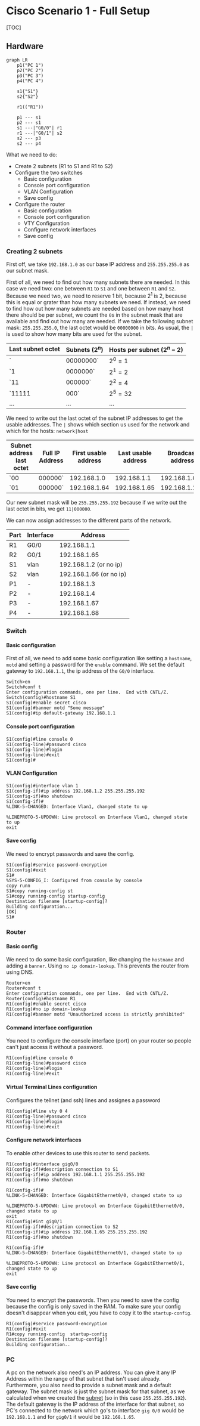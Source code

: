 # Cisco Scenario 1 - Full Setup

[TOC]

## Hardware

```mermaid
graph LR
	p1("PC 1")
	p2("PC 2")
	p3("PC 3")
	p4("PC 4")
	
	s1{"S1"}
	s2{"S2"}
	
	r1(("R1"))
	
	p1 --- s1
	p2 --- s1
	s1 ---|"G0/0"| r1
	r1 ---|"G0/1"| s2
	s2 --- p3
	s2 --- p4
```

What we need to do:

* Create 2 subnets (R1 to S1 and R1 to S2)
* Configure the two switches
  * Basic configuration
  * Console port configuration
  * VLAN Configuration
  * Save config
* Configure the router
  * Basic configuration
  * Console port configuration
  * VTY Configuration
  * Configure network interfaces
  * Save config

### Creating 2 subnets

First off, we take `192.168.1.0` as our base IP address and `255.255.255.0` as our subnet mask.

First of all, we need to find out how many subnets there are needed. In this case we need two: one between `R1` to `S1` and one between `R1` and `S2`. Because we need two, we need to reserve 1 bit, because $2^1$ is 2, because this is equal or grater than how many subnets we need. If instead, we need to find how out how many subnets are needed based on how many host there should be per subnet, we count the `0`s in the subnet mask that are available and find out how many are needed. If we take the following subnet mask: `255.255.255.0`, the last octet would be `00000000` in bits. As usual, the `|` is used to show how many bits are used for the subnet.

| Last subnet octet | Subnets ($2^n$) | Hosts per subnet ($2^n - 2$) |
| ----------------- | --------------- | ---------------------------- |
| `|00000000`       | $2^0 = 1$       | $2^8 - 2 = 254$              |
| `1|0000000`       | $2^1=2$         | $2^7 - 2 = 126$              |
| `11|000000`       | $2^2 = 4$       | $2^6 - 2 = 62$               |
| `11111|000`       | $2^5 = 32$      | $2^3 - 2 = 6$                |
| $\dots$           | $\dots$         | $\dots$                      |

We need to write out the last octet of the subnet IP addresses to get the usable addresses. The `|` shows which section us used for the network and which for the hosts: `network|host`

| Subnet address last octet | Full IP Address | First usable address | Last usable address | Broadcast address |
| ------------------------- | --------------- | -------------------- | ------------------- | ----------------- |
| `00|000000`               | 192.168.1.0     | 192.168.1.1          | 192.168.1.62        | 192.168.1.63      |
| `01|000000`               | 192.168.1.64    | 192.168.1.65         | 192.168.1.126       | 192.168.1.127     |

Our new subnet mask will be `255.255.255.192` because if we write out the last octet in bits, we get `11|000000`.

We can now assign addresses to the different parts of the network.

| Part | Interface | Address                 |
| ---- | --------- | ----------------------- |
| R1   | G0/0      | 192.168.1.1             |
| R2   | G0/1      | 192.168.1.65            |
| S1   | vlan      | 192.168.1.2 (or no ip)  |
| S2   | vlan      | 192.168.1.66 (or no ip) |
| P1   | -         | 192.168.1.3             |
| P2   | -         | 192.168.1.4             |
| P3   | -         | 192.168.1.67            |
| P4   | -         | 192.168.1.68            |

### Switch

#### Basic configuration

First of all, we need to add some basic configuration like setting a `hostname`, `motd` and setting a password for the `enable` command. We set the default gateway to `192.168.1.1`, the ip address of the `G0/0` interface.

```cisco
Switch>en
Switch#conf t
Enter configuration commands, one per line.  End with CNTL/Z.
Switch(config)#hostname S1
S1(config)#enable secret cisco
S1(config)#banner motd "Some message"
S1(config)#ip default-gateway 192.168.1.1
```

#### Console port configuration

```cisco
S1(config)#line console 0
S1(config-line)#password cisco
S1(config-line)#login
S1(config-line)#exit
S1(config)#
```

#### VLAN Configuration

```cisco
S1(config)#interface vlan 1
S1(config-if)#ip address 192.168.1.2 255.255.255.192
S1(config-if)#no shutdown
S1(config-if)#
%LINK-5-CHANGED: Interface Vlan1, changed state to up

%LINEPROTO-5-UPDOWN: Line protocol on Interface Vlan1, changed state to up
exit
```

#### Save config

We need to encrypt passwords and save the config.

```cisco
S1(config)#service password-encryption
S1(config)#exit
S1#
%SYS-5-CONFIG_I: Configured from console by console
copy runn
S1#copy running-config st
S1#copy running-config startup-config 
Destination filename [startup-config]? 
Building configuration...
[OK]
S1#
```

### Router

#### Basic config

We need to do some basic configuration, like changing the `hostname` and adding a `banner`. Using `no ip domain-lookup`. This prevents the router from using DNS.

```cisco
Router>en
Router#conf t
Enter configuration commands, one per line.  End with CNTL/Z.
Router(config)#hostname R1
R1(config)#enable secret cisco
R1(config)#no ip domain-lookup
R1(config)#banner motd "Unauthorized access is strictly prohibited"
```

#### Command interface configuration

You need to configure the console interface (port) on your router so people can't just access it without a password.

```cisco
R1(config)#line console 0
R1(config-line)#password cisco
R1(config-line)#login
R1(config-line)#exit
```

#### Virtual Terminal Lines configuration

Configures the tellnet (and ssh) lines and assignes a password

```cisco
R1(config)#line vty 0 4
R1(config-line)#password cisco
R1(config-line)#login
R1(config-line)#exit
```

#### Configure network interfaces

To enable other devices to use this router to send packets.

```cisco
R1(config)#interface gig0/0
R1(config-if)#description connection to S1
R1(config-if)#ip address 192.168.1.1 255.255.255.192
R1(config-if)#no shutdown

R1(config-if)#
%LINK-5-CHANGED: Interface GigabitEthernet0/0, changed state to up

%LINEPROTO-5-UPDOWN: Line protocol on Interface GigabitEthernet0/0, changed state to up
exit
R1(config)#int gig0/1
R1(config-if)#description connection to S2
R1(config-if)#ip address 192.168.1.65 255.255.255.192
R1(config-if)#no shutdown

R1(config-if)#
%LINK-5-CHANGED: Interface GigabitEthernet0/1, changed state to up

%LINEPROTO-5-UPDOWN: Line protocol on Interface GigabitEthernet0/1, changed state to up
exit
```

#### Save config

You need to encrypt the passwords. Then you need to save the config because the config is only saved in the RAM. To make sure your config doesn't disappear when you exit, you have to copy it to the `startup-config`.

```cisco
R1(config)#service password-encryption
R1(config)#exit
R1#copy running-config  startup-config 
Destination filename [startup-config]? 
Building configuration..
```

### PC

A pc on the network also need's an IP address. You can give it any IP Address within the range of that subnet that isn't used already. Furthermore, you also need to provide a subnet mask and a default gateway. The subnet mask is just the subnet mask for that subnet, as we calculated when we created the [subnet](#creating-2-subnets) (so in this case `255.255.255.192`). The default gateway is the IP address of the interface for that subnet, so PC's connected to the network which go's to interface `gig 0/0` would be `192.168.1.1` and for `gig0/1` it would be `192.168.1.65`.

